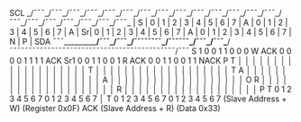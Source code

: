 SCL    _/¯¯¯\_/¯¯¯\_/¯¯¯\_/¯¯¯\_/¯¯¯\_/¯¯¯\_/¯¯¯\_/¯¯¯\_/¯¯¯\_/¯¯¯\_/¯¯¯\_/¯¯¯\_/¯¯¯\_/¯¯¯\_/¯¯¯\_/¯¯¯\_/¯¯¯\_/¯¯¯\_/¯¯¯\_/¯¯¯\_/¯¯¯\_
       | S | 0 | 1 | 2 | 3 | 4 | 5 | 6 | 7 | A | 0 | 1 | 2 | 3 | 4 | 5 | 6 | 7 | A | Sr| 0 | 1 | 2 | 3 | 4 | 5 | 6 | 7 | A | 0 | 1 | 2 | 3 | 4 | 5 | 6 | 7 | N | P |
SDA    ¯¯¯\_________________________________/¯¯¯\___/¯¯¯\___/¯¯¯¯¯¯¯¯\_______________/¯¯¯¯¯¯\___/¯¯¯\___/¯¯¯\___/¯¯¯¯¯¯¯¯¯¯¯¯¯¯¯¯¯¯¯¯¯¯¯¯¯¯¯¯¯¯¯¯¯¯¯¯¯¯¯¯¯¯¯¯/¯¯¯
           S 1 0 0 1 1 0 0 0 W   ACK 0 0 0 0 1 1 1 1   ACK   Sr1 0 0 1 1 0 0 1 R   ACK 0 0 1 1 0 0 1 1   NACK P
           T │ │ │ │ │ │ │ │ │     │ │ │ │ │ │ │ │ │     │     T │ │ │ │ │ │ │ │ │     │ │ │ │ │ │ │ │ │     │   T
           A │ │ │ │ │ │ │ │ │     │ │ │ │ │ │ │ │ │     │     A │ │ │ │ │ │ │ │ │     │ │ │ │ │ │ │ │ │     │   O
           R │ │ │ │ │ │ │ │ │     │ │ │ │ │ │ │ │ │     │     R │ │ │ │ │ │ │ │ │     │ │ │ │ │ │ │ │ │     │   P
           T 0 1 2 3 4 5 6 7      0 1 2 3 4 5 6 7       │     T 0 1 2 3 4 5 6 7      0 1 2 3 4 5 6 7
           (Slave Address + W)    (Register 0x0F)      ACK   (Slave Address + R)      (Data 0x33)

